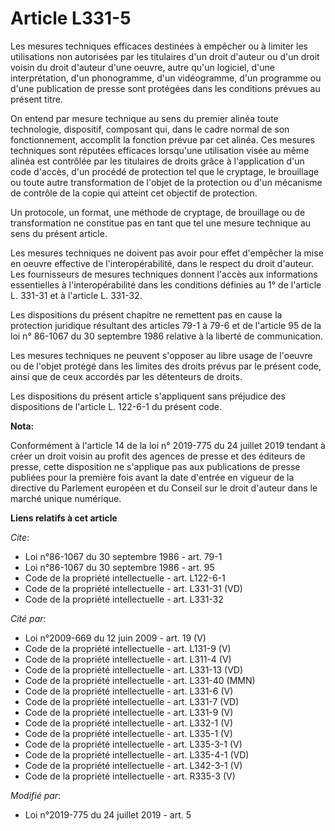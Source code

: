 # Article L331-5

Les mesures techniques efficaces destinées à empêcher ou à limiter les utilisations non autorisées par les titulaires d'un
droit d'auteur ou d'un droit voisin du droit d'auteur d'une oeuvre, autre qu'un logiciel, d'une interprétation, d'un
phonogramme, d'un vidéogramme, d'un programme ou d'une publication de presse sont protégées dans les conditions prévues au
présent titre.

On entend par mesure technique au sens du premier alinéa toute technologie, dispositif, composant qui, dans le cadre normal
de son fonctionnement, accomplit la fonction prévue par cet alinéa. Ces mesures techniques sont réputées efficaces lorsqu'une
utilisation visée au même alinéa est contrôlée par les titulaires de droits grâce à l'application d'un code d'accès, d'un
procédé de protection tel que le cryptage, le brouillage ou toute autre transformation de l'objet de la protection ou d'un
mécanisme de contrôle de la copie qui atteint cet objectif de protection.

Un protocole, un format, une méthode de cryptage, de brouillage ou de transformation ne constitue pas en tant que tel une
mesure technique au sens du présent article.

Les mesures techniques ne doivent pas avoir pour effet d'empêcher la mise en oeuvre effective de l'interopérabilité, dans le
respect du droit d'auteur. Les fournisseurs de mesures techniques donnent l'accès aux informations essentielles à
l'interopérabilité dans les conditions définies au 1° de l'article L. 331-31 et à l'article L. 331-32.

Les dispositions du présent chapitre ne remettent pas en cause la protection juridique résultant des articles 79-1 à 79-6 et
de l'article 95 de la loi n° 86-1067 du 30 septembre 1986 relative à la liberté de communication.

Les mesures techniques ne peuvent s'opposer au libre usage de l'oeuvre ou de l'objet protégé dans les limites des droits
prévus par le présent code, ainsi que de ceux accordés par les détenteurs de droits.

Les dispositions du présent article s'appliquent sans préjudice des dispositions de l'article L. 122-6-1 du présent code.

**Nota:**

Conformément à l'article 14 de la loi n° 2019-775 du 24 juillet 2019 tendant à créer un droit voisin au profit des agences de
presse et des éditeurs de presse, cette disposition ne s'applique pas aux publications de presse publiées pour la première
fois avant la date d'entrée en vigueur de la directive du Parlement européen et du Conseil sur le droit d'auteur dans le
marché unique numérique.

**Liens relatifs à cet article**

_Cite_:

  - Loi n°86-1067 du 30 septembre 1986 - art. 79-1
  - Loi n°86-1067 du 30 septembre 1986 - art. 95
  - Code de la propriété intellectuelle - art. L122-6-1
  - Code de la propriété intellectuelle - art. L331-31 (VD)
  - Code de la propriété intellectuelle - art. L331-32

_Cité par_:

  - Loi n°2009-669 du 12 juin 2009 - art. 19 (V)
  - Code de la propriété intellectuelle - art. L131-9 (V)
  - Code de la propriété intellectuelle - art. L311-4 (V)
  - Code de la propriété intellectuelle - art. L331-13 (VD)
  - Code de la propriété intellectuelle - art. L331-40 (MMN)
  - Code de la propriété intellectuelle - art. L331-6 (V)
  - Code de la propriété intellectuelle - art. L331-7 (VD)
  - Code de la propriété intellectuelle - art. L331-9 (V)
  - Code de la propriété intellectuelle - art. L332-1 (V)
  - Code de la propriété intellectuelle - art. L335-1 (V)
  - Code de la propriété intellectuelle - art. L335-3-1 (V)
  - Code de la propriété intellectuelle - art. L335-4-1 (VD)
  - Code de la propriété intellectuelle - art. L342-3-1 (V)
  - Code de la propriété intellectuelle - art. R335-3 (V)

_Modifié par_:

  - Loi n°2019-775 du 24 juillet 2019 - art. 5
